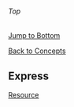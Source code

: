 ###### Top

[Jump to Bottom](#Bottom)

[Back to Concepts](README.md)

## Express
[Resource](https://developer.mozilla.org/en-US/docs/Learn/Server-side/Express_Nodejs/mongoose)
